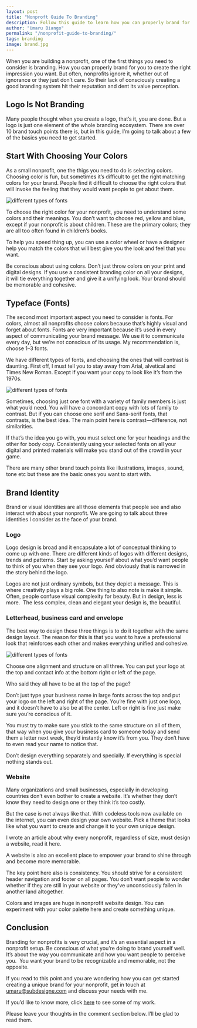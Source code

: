 ```yaml
---
layout: post
title: "Nonproft Guide To Branding"
description: Follow this guide to learn how you can properly brand for you to create the right impression you want.
author: "Umaru Biango"
permalink: "/nonprofit-guide-to-branding/"
tags: branding
image: brand.jpg
---
```


When you are building a nonprofit, one of the first things you need to consider is branding. How you can properly brand for you to create the right impression you want. But often, nonprofits ignore it, whether out of ignorance or they just don’t care. So their lack of consciously creating a good branding system hit their reputation and dent its value perception.  

## Logo Is Not Branding
Many people thought when you create a logo, that’s it, you are done. But a logo is just one element of the whole branding ecosystem. There are over 10 brand touch points there is, but in this guide, I’m going to talk about a few of the basics you need to get started. 

## Start With Choosing Your Colors
As a small nonprofit, one the thigs you need to do is selecting colors. Choosing color is fun, but sometimes it’s difficult to get the right matching colors for your brand. People find it difficult to choose the right colors that will invoke the feeling that they would want people to get about them. 

![different types of fonts](https://github.com/SUBiango/blog/blob/gh-pages/assets/img/Color-wheel.jpg)

To choose the right color for your nonprofit, you need to understand some colors and their meanings. You don’t want to choose red, yellow and blue, except if your nonprofit is about children. These are the primary colors; they are all too often found in children’s books.  

To help you speed thing up, you can use a color wheel or have a designer help you match the colors that will best give you the look and feel that you want. 

Be conscious about using colors. Don’t just throw colors on your print and digital designs. If you use a consistent branding color on all your designs, it will tie everything together and give it a unifying look. Your brand should be memorable and cohesive. 

## Typeface (Fonts)
The second most important aspect you need to consider is fonts. For colors, almost all nonprofits choose colors because that’s highly visual and forget about fonts. 
Fonts are very important because it’s used in every aspect of communicating your brand message. We use it to communicate every day, but we’re not conscious of its usage. My recommendation is, choose 1–3 fonts.

We have different types of fonts, and choosing the ones that will contrast is daunting. First off, I must tell you to stay away from Arial, alvetical and Times New Roman. Except if you want your copy to look like it’s from the 1970s.

![different types of fonts](https://github.com/SUBiango/blog/blob/gh-pages/assets/img/Difference-typefaces.jpg)

Sometimes, choosing just one font with a variety of family members is just what you’d need. You will have a concordant copy with lots of family to contrast. But if you can choose one serif and Sans-serif fonts, that contrasts, is the best idea. The main point here is contrast—difference, not similarities. 

If that’s the idea you go with, you must select one for your headings and the other for body copy. Consistently using your selected fonts on all your digital and printed materials will make you stand out of the crowd in your game. 

There are many other brand touch points like illustrations, images, sound, tone etc but these are the basic ones you want to start with. 

## Brand Identity
Brand or visual identities are all those elements that people see and also interact with about your nonprofit. We are going to talk about three identities I consider as the face of your brand. 

### Logo
Logo design is broad and it encapsulate a lot of conceptual thinking to come up with one. There are different kinds of logos with different designs, trends and patterns. Start by asking yourself about what you’d want people to think of you when they see your logo. And obviously that is narrowed in the story behind the logo.

Logos are not just ordinary symbols, but they depict a message. This is where creativity plays a big role. One thing to also note is make it simple. Often, people confuse visual complexity for beauty. But in design, less is more.  The less complex, clean and elegant your design is, the beautiful. 

### Letterhead, business card and envelope
The best way to design these three things is to do it together with the same design layout. The reason for this is that you want to have a professional look that reinforces each other and makes everything unified and cohesive. 

![different types of fonts](https://github.com/SUBiango/blog/blob/gh-pages/assets/img/Brand-elements.jpg)

Choose one alignment and structure on all three. You can put your logo at the top and contact info at the bottom right or left of the page.  

Who said they all have to be at the top of the page?

Don’t just type your business name in large fonts across the top and put your logo on the left and right of the page. You’re fine with just one logo, and it doesn’t have to also be at the center. Left or right is fine just make sure you’re conscious of it. 

You must try to make sure you stick to the same structure on all of them, that way when you give your business card to someone today and send them a letter next week, they’d instantly know it’s from you. They don’t have to even read your name to notice that. 

Don’t design everything separately and specially. If everything is special nothing stands out. 

### Website
Many organizations and small businesses, especially in developing countries don’t even bother to create a website. It’s whether they don’t know they need to design one or they think it’s too costly. 

But the case is not always like that. With codeless tools now available on the internet, you can even design your own website. Pick a theme that looks like what you want to create and change it to your own unique design.

I wrote an article about why every nonprofit, regardless of size, must design a website, read it here.

A website is also an excellent place to empower your brand to shine through and become more memorable. 

The key point here also is consistency. You should strive for a consistent header navigation and footer on all pages. You don’t want people to wonder whether if they are still in your website or they’ve unconsciously fallen in another land altogether. 

Colors and images are huge in nonprofit website design. You can experiment with your color palette here and create something unique. 

## Conclusion
Branding for nonprofits is very crucial, and it’s an essential aspect in a nonprofit setup. Be conscious of what you’re doing to brand yourself well. It’s about the way you communicate and how you want people to perceive you.  You want your brand to be recognizable and memorable, not the opposite. 

If you read to this point and you are wondering how you can get started creating a unique brand for your nonprofit, get in touch at umaru@subdesigne.com and discuss your needs with me. 

If you’d like to know more, click [here](https://subdesigne.com/) to see some of my work.

Please leave your thoughts in the comment section below. I’ll be glad to read them. 


